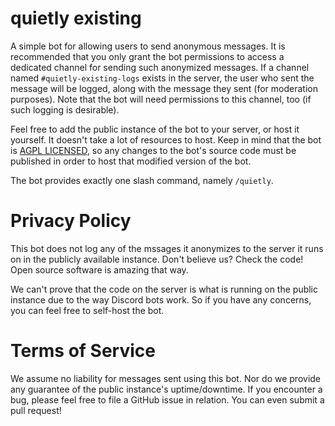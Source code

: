 # quietly existing

A simple bot for allowing users to send anonymous messages. It is recommended that you only grant the bot permissions to access a dedicated channel for sending such anonymized messages. If a channel named `#quietly-existing-logs` exists in the server, the user who sent the message will be logged, along with the message they sent (for moderation purposes). Note that the bot will need permissions to this channel, too (if such logging is desirable).

Feel free to add the public instance of the bot to your server, or host it yourself. It doesn't take a lot of resources to host. Keep in mind that the bot is [AGPL LICENSED](LICENSE), so any changes to the bot's source code must be published in order to host that modified version of the bot.

The bot provides exactly one slash command, namely `/quietly`.

# Privacy Policy

This bot does not log any of the mssages it anonymizes to the server it runs on in the publicly available instance. Don't believe us? Check the code! Open source software is amazing that way.

We can't prove that the code on the server is what is running on the public instance due to the way Discord bots work. So if you have any concerns, you can feel free to self-host the bot.

# Terms of Service

We assume no liability for messages sent using this bot. Nor do we provide any guarantee of the public instance's uptime/downtime. If you encounter a bug, please feel free to file a GitHub issue in relation. You can even submit a pull request!
